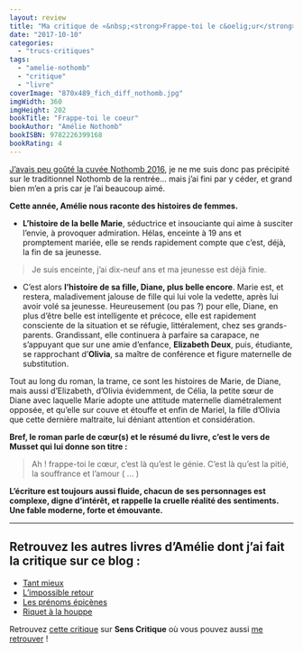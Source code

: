 ```yaml
---
layout: review
title: "Ma critique de «&nbsp;<strong>Frappe-toi le c&oelig;ur</strong>&nbsp;» d’<em>Amélie Nothomb</em>"
date: "2017-10-10"
categories: 
  - "trucs-critiques"
tags: 
  - "amelie-nothomb"
  - "critique"
  - "livre"
coverImage: "870x489_fich_diff_nothomb.jpg"
imgWidth: 360
imgHeight: 202
bookTitle: "Frappe-toi le coeur"
bookAuthor: "Amélie Nothomb"
bookISBN: 9782226399168   
bookRating: 4
---
```


<p><a href="/2016/09/ma-critique-de-riquet-a-la-houppe-damelie-nothomb/">J’avais peu goûté la cuvée Nothomb 2016</a>, je ne me suis donc pas précipité sur le traditionnel Nothomb de la rentrée... mais j’ai fini par y céder, et grand bien m’en a pris car je l’ai beaucoup aimé.</p>
<p><strong>Cette année, Amélie nous raconte des histoires de femmes.</strong></p>
<ul>
  <li><strong>L’histoire de la belle Marie</strong>, séductrice et insouciante qui aime à susciter l’envie, à provoquer admiration. Hélas, enceinte à 19&nbsp;ans et promptement mariée, elle se rends rapidement compte que c’est, déjà, la fin de sa jeunesse.</li>
</ul>

<blockquote class="citation">Je suis enceinte, j’ai dix-neuf ans et ma jeunesse est déjà finie.</blockquote>

<ul>
  <li>C’est alors <strong>l’histoire de sa fille, Diane, plus belle encore</strong>. Marie est, et restera, maladivement jalouse de fille qui lui vole la vedette, après lui avoir volé sa jeunesse. Heureusement (ou pas&nbsp;?) pour elle, Diane, en plus d’être belle est intelligente et précoce, elle est rapidement consciente de la situation et se réfugie, littéralement, chez ses grands-parents. Grandissant, elle continuera à parfaire sa carapace, ne s’appuyant que sur une amie d’enfance, <strong>Elizabeth Deux</strong>, puis, étudiante, se rapprochant d’<strong>Olivia</strong>, sa maître de conférence et figure maternelle de substitution.</li>
</ul>
<p>Tout au long du roman, la trame, ce sont les histoires de Marie, de Diane, mais aussi d’Elizabeth, d’Olivia évidemment, de Célia, la petite sœur de Diane avec laquelle Marie adopte une attitude maternelle diamétralement opposée, et qu’elle sur couve et étouffe et enfin de Mariel, la fille d’Olivia que cette dernière maltraite, lui déniant attention et considération.</p>
<p><strong>Bref, le roman parle de cœur(s) et le résumé du livre, c’est le vers de Musset qui lui donne son titre&nbsp;:</strong></p>

<blockquote class="citation">Ah&nbsp;! frappe-toi le cœur, c’est là qu’est le génie. C’est là qu’est la pitié, la souffrance et l’amour ( ... )</blockquote>

<p><strong>L’écriture est toujours aussi fluide, chacun de ses personnages est complexe, digne d’intérêt, et rappelle la cruelle réalité des sentiments. Une fable moderne, forte et émouvante.</strong></p>

<hr />
<h2>Retrouvez les autres livres d’Amélie dont j’ai fait la critique sur ce blog&nbsp;:</h2>
<ul>
  <li><a href="/2025/08/ma-critique-de-tant-mieux-d-amelie-nothomb/">Tant mieux</a></li>
  <li><a href="/2024/10/ma-critique-de-l-impossible-retour-d-amelie-nothomb/">L’impossible retour</a></li>
  <li><a href="/2018/12/ma-critique-de-les-prenoms-epicenes-damelie-nothomb/">Les prénoms épicènes</a></li>
  <li><a href="/2016/09/ma-critique-de-riquet-a-la-houppe-damelie-nothomb/">Riquet à la houppe</a></li>
</ul>

Retrouvez [cette critique](https://www.senscritique.com/livre/Frappe_toi_le_coeur/critique/137736366) sur **Sens Critique** où vous pouvez aussi [me retrouver](http://www.senscritique.com/Arnaud_Malon) !
